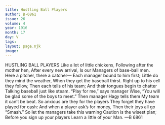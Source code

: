 ```yaml
---
title: Hustling Ball Players
author: B-6861
issue: 26
volume: 4
year: 1916
month: 17
day: V
tags:
layout: page.njk
image:
---
```

HUSTLING BALL PLAYERS      Like a lot of little chickens,    Following after the mother hen,   After every new arrival,   Is our Managers of base-ball men.      Here a pitcher, there a catcher—   Each manager bound to him first;   Little do they mind the weather,   When they get the baseball thirst.      Right up to his cell they follow,   Then each tells of his team;   And their tongues begin to chatter   Talking baseball just like steam.       “Play for me,” says manager Wise,   “You will be glad some of the boys to meet.”   Then manager Hagy tells them   My team it can’t be beat.      So anxious are they for the players    They forget they have played for cash:   And when a player ask’s for money,   Then their joys all go “Smash.”      So let the managers take this warning    Caution is the wisest plan;   Before you sign up your players   Learn a little of your Man.   —B 6861   

